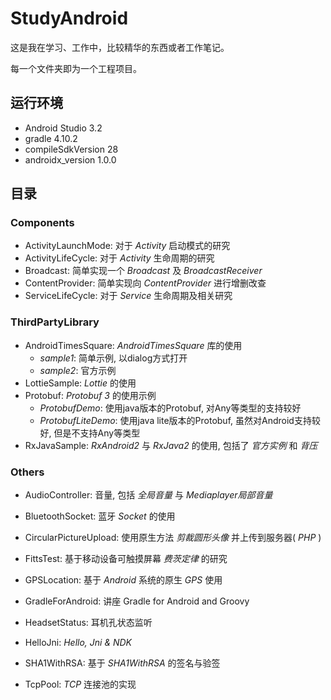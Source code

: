 # StudyAndroid

这是我在学习、工作中，比较精华的东西或者工作笔记。

每一个文件夹即为一个工程项目。

## 运行环境

* Android Studio 3.2
* gradle 4.10.2
* compileSdkVersion 28
* androidx_version 1.0.0

## 目录

### Components

* ActivityLaunchMode: 对于 *Activity* 启动模式的研究
* ActivityLifeCycle: 对于 *Activity* 生命周期的研究
* Broadcast: 简单实现一个 *Broadcast* 及 *BroadcastReceiver*
* ContentProvider: 简单实现向 *ContentProvider* 进行增删改查
* ServiceLifeCycle: 对于 *Service* 生命周期及相关研究

### ThirdPartyLibrary

* AndroidTimesSquare: *AndroidTimesSquare* 库的使用
    * *sample1*: 简单示例, 以dialog方式打开
    * *sample2*: 官方示例
* LottieSample: *Lottie* 的使用
* Protobuf: *Protobuf 3* 的使用示例
    * *ProtobufDemo*: 使用java版本的Protobuf, 对Any等类型的支持较好
    * *ProtobufLiteDemo*: 使用java lite版本的Protobuf, 虽然对Android支持较好, 但是不支持Any等类型
* RxJavaSample: *RxAndroid2* 与 *RxJava2* 的使用, 包括了 *官方实例* 和 *背压*

### Others

* AudioController: 音量, 包括 *全局音量* 与 *Mediaplayer局部音量*
* BluetoothSocket: 蓝牙 *Socket* 的使用
* CircularPictureUpload: 使用原生方法 *剪裁圆形头像* 并上传到服务器( *PHP* )
* FittsTest: 基于移动设备可触摸屏幕 *费茨定律* 的研究
* GPSLocation: 基于 *Android* 系统的原生 *GPS* 使用
* GradleForAndroid: 讲座 Gradle for Android and Groovy
* HeadsetStatus: 耳机孔状态监听
* HelloJni: *Hello, Jni & NDK*

* SHA1WithRSA: 基于 *SHA1WithRSA* 的签名与验签
* TcpPool: *TCP* 连接池的实现

